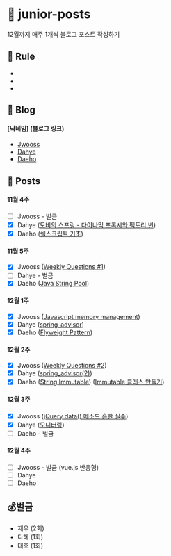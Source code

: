 # :post_office: junior-posts
12월까지 매주 1개씩 블로그 포스트 작성하기

## :hammer: Rule

-
-
-

## :page_with_curl: Blog
#### [닉네임] (블로그 링크)
- [Jwooss](https://jwooss.github.io) 
- [Dahye](https://kimdahyeee.github.io/) 
- [Daeho]() 

## :pushpin: Posts

#### 11월 4주
- [ ] Jwooss - 벌금
- [X] Dahye ([토비의 스프링 - 다이나믹 프록시와 팩토리 빈](https://kimdahyeee.github.io/dynamicproxy_and_factory_bean/))
- [X] Daeho ([쉘스크립트 기초](https://daehoho.github.io/2018-11-23/Shell-Script-%EB%B0%B0%EC%9A%B0%EA%B8%B0(1)/))

#### 11월 5주
- [X] Jwooss ([Weekly Questions #1](https://jwooss.github.io/2018-11-26-Weekly-Questions-1/))
- [ ] Dahye - 벌금
- [X] Daeho ([Java String Pool](https://daehoho.github.io/2018-12-03/JAVA-String-Pool/))

#### 12월 1주
- [X] Jwooss ([Javascript memory management](https://jwooss.github.io/document/2018-12-09-Javasciprt-Memory-Management/))
- [X] Dahye ([spring_advisor](https://kimdahyeee.github.io/advisor(1)/))
- [X] Daeho ([Flyweight Pattern](https://daehoho.github.io/2018-12-09/Design-Pattern-Flyweight-Pattern/))

#### 12월 2주
- [X] Jwooss ([Weekly Questions #2](https://jwooss.github.io/wq/2018-11-29-Weekly-Questions-2/))
- [X] Dahye ([spring_advisor(2)](https://kimdahyeee.github.io/advisor(2)/))
- [X] Daeho ([String Immutable](https://daehoho.github.io/2018-12-09/JAVA-String%EC%9D%B4-Immutable,-final%EC%9D%B8-%EC%9D%B4%EC%9C%A0/)) ([Immutable 클래스 만들기](https://daehoho.github.io/2018-12-15/JAVA-Immutable-%ED%81%B4%EB%9E%98%EC%8A%A4-%EB%A7%8C%EB%93%A4%EC%96%B4%EB%B3%B4%EA%B8%B0/))

#### 12월 3주
- [X] Jwooss ([jQuery data() 메소드 흔한 실수](https://jwooss.github.io/document/2018-12-23-Jquery-data-method/))
- [X] Dahye ([모니터링](https://kimdahyeee.github.io/monitoring/))
- [ ] Daeho - 벌금

#### 12월 4주
- [ ] Jwooss - 벌금 (vue.js 반응형)
- [ ] Dahye
- [ ] Daeho

## 💰벌금
- 재우 (2회)
- 다혜 (1회)
- 대호 (1회)

